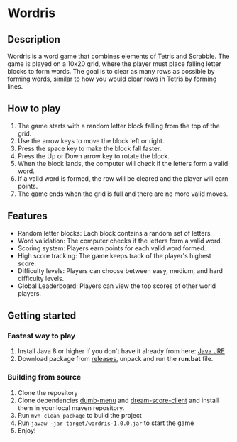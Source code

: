 # Wordris

## Description

Wordris is a word game that combines elements of Tetris and Scrabble. 
The game is played on a 10x20 grid, where the player must place falling letter blocks to 
form words. The goal is to clear as many rows as possible by forming words, 
similar to how you would clear rows in Tetris by forming lines.

## How to play

1. The game starts with a random letter block falling from the top of the grid.
2. Use the arrow keys to move the block left or right.
3. Press the space key to make the block fall faster.
4. Press the Up or Down arrow key to rotate the block.
5. When the block lands, the computer will check if the letters form a valid word.
6. If a valid word is formed, the row will be cleared and the player will earn points.
7. The game ends when the grid is full and there are no more valid moves.

## Features

- Random letter blocks: Each block contains a random set of letters.
- Word validation: The computer checks if the letters form a valid word.
- Scoring system: Players earn points for each valid word formed.
- High score tracking: The game keeps track of the player's highest score.
- Difficulty levels: Players can choose between easy, medium, and hard difficulty levels.
- Global Leaderboard: Players can view the top scores of other world players.

## Getting started

### Fastest way to play

1. Install Java 8 or higher if you don't have it already from here: [Java JRE](https://www.java.com/en/download/)
2. Download package from [releases](https://github.com/vadcom/wordris/releases), unpack and run the **run.bat** file.

### Building from source

1. Clone the repository
2. Clone dependencies [dumb-menu](https://github.com/vadcom/dumb-menu) and [dream-score-client](https://github.com/vadcom/dream-score-client) and install them in your local maven repository.
2. Run `mvn clean package` to build the project
3. Run `javaw -jar target/wordris-1.0.0.jar` to start the game
4. Enjoy!

